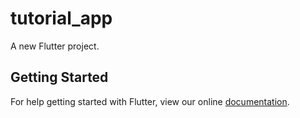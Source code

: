 # tutorial_app

A new Flutter project.

## Getting Started

For help getting started with Flutter, view our online
[documentation](https://flutter.io/).
